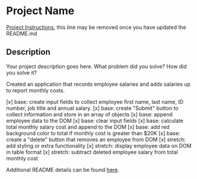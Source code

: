 # Project Name

[Project Instructions](./INSTRUCTIONS.md), this line may be removed once you have updated the README.md

## Description

Your project description goes here. What problem did you solve? How did you solve it?

Created an application that records employee salaries and adds salaries up to report monthly costs.

[x] base: create input fields to collect employee first name, last name, ID number, job title and annual salary.
[x] base: create "Submit" button to collect information and store in an array of objects
[x] base: append employee data to the DOM
[x] base: clear input fields
[x] base: calculate total monthly salary cost and append to the DOM
[x] base: add red background color to total if monthly cost is greater than $20K
[x] base: create a "delete" button that removes an employee from DOM
[x] stretch: add styling or extra functionality
[x] stretch: display employee data on DOM in table format
[x] stretch: subtract deleted employee salary from total monthly cost

Additional README details can be found [here](https://github.com/PrimeAcademy/readme-template/blob/master/README.md).
